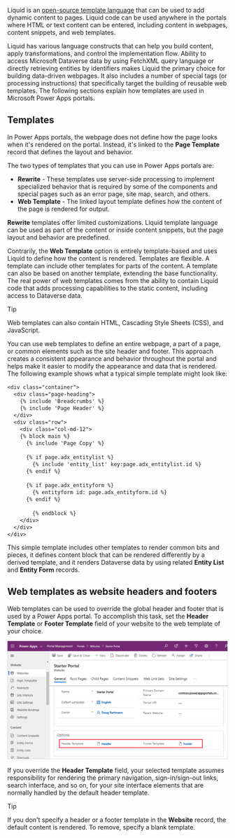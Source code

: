 Liquid is an [open-source template language](http://dotliquidmarkup.org/?azure-portal=true) that can be used to add dynamic content to pages. Liquid code can be used anywhere in the portals where HTML or text content can be entered, including content in webpages, content snippets, and web templates. 

Liquid has various language constructs that can help you build content, apply transformations, and control the implementation flow. Ability to access Microsoft Dataverse data by using FetchXML query language or directly retrieving entities by identifiers makes Liquid the primary choice for building data-driven webpages. It also includes a number of special tags (or processing instructions) that specifically target the building of reusable web templates. The following sections explain how templates are used in Microsoft Power Apps portals.

## Templates

In Power Apps portals, the webpage does not define how the page looks when it's rendered on the portal. Instead, it's linked to the **Page Template** record that defines the layout and behavior. 

The two types of templates that you can use in Power Apps portals are:

- **Rewrite** - These templates use server-side processing to implement specialized behavior that is required by some of the components and special pages such as an error page, site map, search, and others. 
- **Web Template** - The linked layout template defines how the content of the page is rendered for output. 

**Rewrite** templates offer limited customizations. Liquid template language can be used as part of the content or inside content snippets, but the page layout and behavior are predefined.

Contrarily, the **Web Template** option is entirely template-based and uses Liquid to define how the content is rendered. Templates are flexible. A template can include other templates for parts of the content. A template can also be based on another template, extending the base functionality. The real power of web templates comes from the ability to contain Liquid code that adds processing capabilities to the static content, including access to Dataverse data.

> [!TIP]
> Web templates can also contain HTML, Cascading Style Sheets (CSS), and JavaScript.

You can use web templates to define an entire webpage, a part of a page, or common elements such as the site header and footer. This approach creates a consistent appearance and behavior throughout the portal and helps make it easier to modify the appearance and data that is rendered. The following example shows what a typical simple template might look like:

```twig
<div class="container">
  <div class="page-heading">
    {% include 'Breadcrumbs' %}
    {% include 'Page Header' %}
  </div>
  <div class="row">
    <div class="col-md-12">
    {% block main %}
      {% include 'Page Copy' %}

      {% if page.adx_entitylist %}
        {% include 'entity_list' key:page.adx_entitylist.id %}
      {% endif %}
    
      {% if page.adx_entityform %}
        {% entityform id: page.adx_entityform.id %}
      {% endif %}

		{% endblock %}
    </div>
  </div>
</div>
```

This simple template includes other templates to render common bits and pieces, it defines content block that can be rendered differently by a derived template, and it renders Dataverse data by using related **Entity List** and **Entity Form** records.

## Web templates as website headers and footers

Web templates can be used to override the global header and footer that is used by a Power Apps portal. To accomplish this task, set the **Header Template** or **Footer Template** field of your website to the web template of your choice. 

![Screenshot of the web template header and footer.](../media/3-website-header-footer.png)

If you override the **Header Template** field, your selected template assumes responsibility for rendering the primary navigation, sign-in/sign-out links, search interface, and so on, for your site interface elements that are normally handled by the default header template.

> [!TIP]
> If you don't specify a header or a footer template in the **Website** record, the default content is rendered. To remove, specify a blank template.